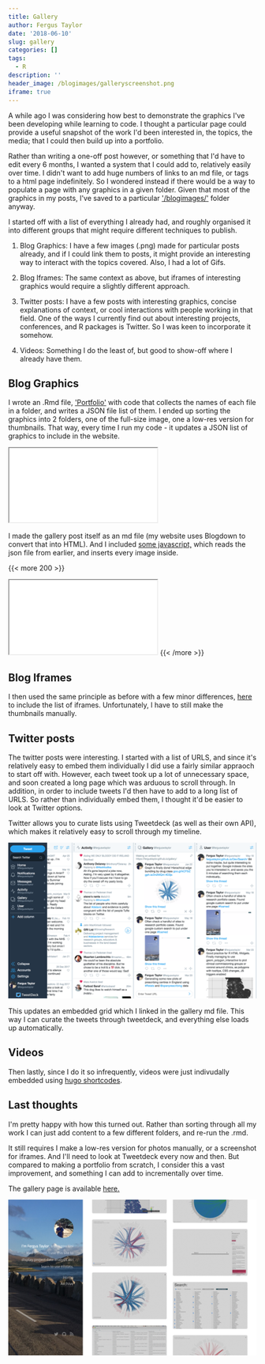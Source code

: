 ```yaml
---
title: Gallery
author: Fergus Taylor
date: '2018-06-10'
slug: gallery
categories: []
tags:
  - R
description: ''
header_image: /blogimages/galleryscreenshot.png
iframe: true
---
```


A while ago I was considering how best to demonstrate the graphics I've been developing while learning to code.
I thought a particular page could provide a useful snapshot of the work I'd been interested in, the topics, the media; that I could then build up into a portfolio.

Rather than writing a one-off post however, or something that I'd have to edit every 6 months, I wanted a system that I could add to, relatively easily over time.
  I didn't want to add huge numbers of links to an md file, or tags to a html page indefinitely. So I wondered instead if there would be a way to populate a page with any graphics in a given folder. Given that most of the graphics in my posts, I've saved to a particular ['/blogimages/'](https://github.com/fergustaylor/fergustaylor.github.io/tree/master/blogimages) folder anyway.

I started off with a list of everything I already had, and roughly organised it into different groups that might require different techniques to publish.

1. Blog Graphics:
  I have a few images (.png) made for particular posts already, and if I could link them to posts, it might provide an interesting way to interact with the topics covered.
  Also, I had a lot of Gifs.

2. Blog Iframes:
  The same context as above, but iframes of interesting graphics would require a slightly different approach.

3. Twitter posts:
  I have a few posts with interesting graphics, concise explanations of context, or cool interactions with people working in that field. 
  One of the ways I currently find out about interesting projects, conferences, and R packages is Twitter. So I was keen to incorporate it somehow.

4. Videos:
  Something I do the least of, but good to show-off where I already have them.

## Blog Graphics

I wrote an .Rmd file, ['Portfolio'](https://github.com/fergustaylor/fergustaylor.github.io/blob/master/_site/static/gallery/Portfolio.Rmd) with code that collects the names of each file in a folder, and writes a JSON file list of them. 
I ended up sorting the graphics into 2 folders, one of the full-size image, one a low-res version for thumbnails.
That way, every time I run my code - it updates a JSON list of graphics to include in the website. 

<iframe src="/../gallery/Portfolio.html">
</iframe>
<br>

I made the gallery post itself as an md file (my website uses Blogdown to convert that into HTML). And I included [some javascript,](https://fergustaylor.github.io/customjs/portfolio.js) which reads the json file from earlier, and inserts every image inside. 

{{< more 200 >}}
<iframe src="/../gallery/js.html">
</iframe>
{{< /more >}}

<br>

## Blog Iframes
I then used the same principle as before with a few minor differences, [here](https://fergustaylor.github.io/customjs/portfolio2.js) to include the list of iframes.
Unfortunately, I have to still make the thumbnails manually.

## Twitter posts
The twitter posts were interesting. I started with a list of URLS, and since it's relatively easy to embed them individually I did use a fairly similar appraoch to start off with.
However, each tweet took up a lot of unnecessary space, and soon created a long page which was arduous to scroll through.
In addition, in order to include tweets I'd then have to add to a long list of URLS. So rather than individually embed them, I thought it'd be easier to look at Twitter options.

Twitter allows you to curate lists using Tweetdeck (as well as their own API), which makes it relatively easy to scroll through my timeline.

<img src="/blogimages/tweetdeck.png" class="image fit">

This updates an embedded grid which I linked in the gallery md file.
This way I can curate the tweets through tweetdeck, and everything else loads up automatically.

## Videos
Then lastly, since I do it so infrequently, videos were just indivudally embedded using [hugo shortcodes](https://gohugo.io/content-management/shortcodes/).

## Last thoughts
I'm pretty happy with how this turned out. Rather than sorting through all my work I can just add content to a few different folders, and re-run the .rmd.

It still requires I make a low-res version for photos manually, or a screenshot for iframes. And I'll need to look at Tweetdeck every now and then. 
But compared to making a portfolio from scratch, I consider this a vast improvement, and something I can add to incrementally over time.

The gallery page is available [here.](https://fergustaylor.github.io/gallery/)

<a href="https://fergustaylor.github.io/gallery/">
<img src="/blogimages/galleryscreenshot.png" class="image fit"></a>